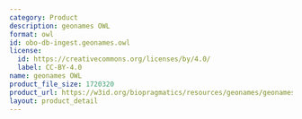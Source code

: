```yaml
---
category: Product
description: geonames OWL
format: owl
id: obo-db-ingest.geonames.owl
license:
  id: https://creativecommons.org/licenses/by/4.0/
  label: CC-BY-4.0
name: geonames OWL
product_file_size: 1720320
product_url: https://w3id.org/biopragmatics/resources/geonames/geonames.owl
layout: product_detail
---
```

